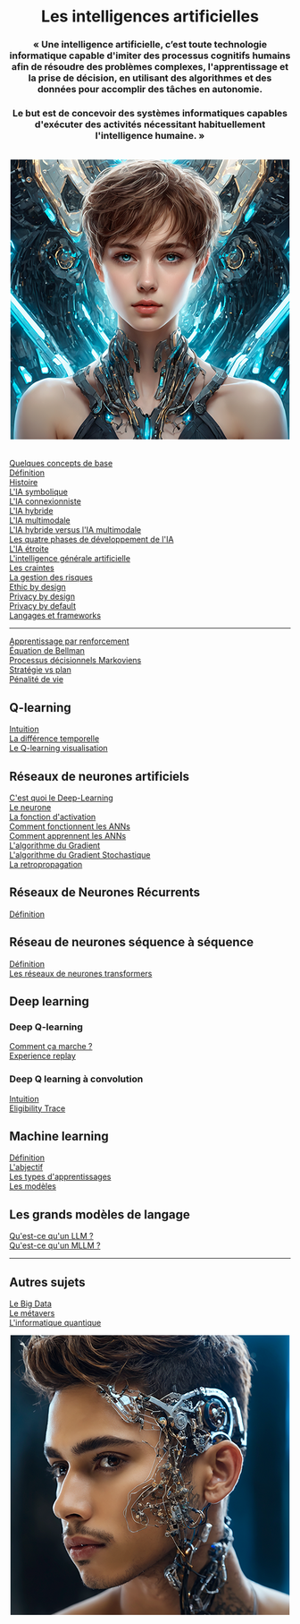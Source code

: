 <h1 align="center"><b>Les intelligences artificielles</b></h1>

<div align="center">
    <h3>« Une intelligence artificielle, c’est toute technologie informatique capable d'imiter des processus cognitifs humains afin de résoudre des problèmes complexes, l'apprentissage et la prise de décision, en utilisant des algorithmes et des données pour accomplir des tâches en autonomie.</h4>
    <h3>Le but est de concevoir des systèmes informatiques capables d'exécuter des activités nécessitant habituellement l'intelligence humaine. »</h4>
    <br>
    <a href="../">
        <img src="../assets/images/68747470733a2f2f6d617a652d677572752e6f73732d616363656c65726174652e616c6979756e63732e636f6d2f696d6167652f41453439334345393639363641304142363741383541333845363339463134462d30312e6a7067.png" alt="Les intelligences artificielles" height="500px">
    </a>
</div>
<br>

[Quelques concepts de base](basics/basicConcepts "Quelques concepts pour comprendre ce qu'est qu'une intelligence artificielle")  
[Définition](basics/define "Qu'est-ce qu'une intelligence artificielle")  
[Histoire](basics/history "L'histoire de l'intelligence artificielle (dates clés)")  
[L'IA symbolique](basics/sai "L'IA symbolique")  
[L'IA connexionniste](basics/cai "L'IA connexioniste ⟶ le réseau de neurones profond")  
[L'IA hybride](basics/hai "L'intelligence artificielle hybride")  
[L'IA multimodale](basics/mai "L'intelligence artificielle multimodale")  
[L'IA hybride versus l'IA multimodale](basics/haiVsMai/ "L'intelligence artificielle hybride vs l'IA multimodale")  
[Les quatre phases de développement de l'IA](basics/aiDevelopmentPeriods "Les quates grandes phases de l'intelligence artificielle")  
[L'IA étroite](basics/weakAI "Weak AI = Narrow AI (IA étroite)")  
[L'intelligence générale artificielle](basics/agi "Intelligence générale artificielle = IA forte")  
[Les craintes](basics/fears "Les caintes face à l'IA")  
[La gestion des risques](basics/riskManagement "La gestion des risques")  
[Ethic by design](basics/ethicByDesign "Ethic by design")  
[Privacy by design](basics/privacyByDesign "Privacy by design")  
[Privacy by default](basics/privacyByDefault "Privacy by default")  
[Langages et frameworks](basics/languagesAndFrameworks "Langages et frameworks")  
___

[Apprentissage par renforcement](reinforcementLearning "Apprentissage par renforcement")  
[Équation de Bellman](BellmanEquation "Équation de Bellman")  
[Processus décisionnels Markoviens](processusDeDecisionMarkoviens "Processus décisionnels Markoviens")  
[Stratégie vs plan](StatégieVSplan "Stratégie vs plan")  
[Pénalité de vie](PenaliteDeVie "Pénalité de vie")  

## **Q-learning**  
[Intuition](Q-learningIntuition "Q-Learning, Intuition")  
[La différence temporelle](timeDifference "Différence temporelle")  
[Le Q-learning visualisation](Q-learningVisualisaition "Q-learning visualisation")  

## **Réseaux de neurones artificiels**  
[C'est quoi le Deep-Learning](ArtificiallNeuralNetwork/WhatsDeepLearning  "C'est quoi l'apprentissage profond")  
[Le neurone](ArtificiallNeuralNetwork/Neuron "Le neurone")  
[La fonction d'activation](ArtificiallNeuralNetwork/activationFunction "La fonction d'activation")  
[Comment fonctionnent les ANNs](ArtificiallNeuralNetwork/HowANNswork "Comment fonctionnenet les réseaux de neurones artificiels")  
[Comment apprennent les ANNs](ArtificiallNeuralNetwork/HowANNsLearn "Comment apprennent les réseaux de neurones artificiels")  
[L'algorithme du Gradient](ArtificiallNeuralNetwork/gradientAlgorithm "Mettre à jour les poids avec l'algorithme du Gradient")  
[L'algorithme du Gradient Stochastique](ArtificiallNeuralNetwork/stochasticGradientAlgorithm "Algorithme du Gradient Stochastique")  
[La retropropagation](ArtificiallNeuralNetwork/Retropropagation "La retropropagation")

<!-- ## **Réseau de neurone à convolution**
[Définition](. "Qu'est qu'un réseau de neurone à convolution")  -->
<!-- [Convolution]()   -->
<!-- [Couche ReLU]()   -->
<!-- [Pooling]()   -->
<!-- [Flattening]()   -->
<!-- [Full conection]()   -->
<!-- [Fonction `softmax` et entropie croisée]()  -->

## **Réseaux de Neurones Récurrents**
[Définition](rnn)
<!-- [Les LSTM](rnn/LSTM) -->
<!-- [Les GRU](rnn/GRU) -->

## **Réseau de neurones séquence à séquence**
[Définition](Seq2Seq)  
[Les réseaux de neurones transformers](Seq2Seq/transformers)  

## **Deep learning**
### **Deep Q-learning**
[Comment ça marche ?](Deep_Q-Learning_intuition/ccm "Comment ça marche")    
[Experience replay](Deep_Q-Learning_intuition/experienceReplay "Experience replay")  

### **Deep Q learning à convolution**
[Intuition](Convolutional_Deep_Q-learning/Intuition)    
[Eligibility Trace](Convolutional_Deep_Q-learning/eligibilityTrace "n-step Q-Learning")  

## **Machine learning**
[Définition](machineLearning/definition "Définition de l'apprentissage automatique")  
[L'abjectif](machineLearning/goal "L'objectif recherché en l'apprentissage automatique")  
[Les types d'apprentissages](machineLearning/typesOfLearning "Les types d'apprentissage")  
[Les modèles](machineLearning/models "Les modèles de machine learning")  
<!-- [Les biais](machineLearning/bias "Les biais") -->
<!-- ## **Thompson sampling** -->
<!-- [Définition]() -->
## **Les grands modèles de langage**
[Qu'est-ce qu'un LLM ?](other/llm)  
[Qu'est-ce qu'un MLLM ?](other/mllm) 
___ 

## **Autres sujets**
[Le Big Data](other/bigData)  
[Le métavers](other/metavers)  
[L'informatique quantique](other/qc)  
<!-- [Le Quality monitoring](other/qualityMonitoring/)  -->

<div align="center">
    <a href="../">
        <img src="../assets/images/68747470733a2f2f63646e2e6d617a652e677572752f696d6167652f43424642443543303642354444444442363544444138363535324338383942432d30312e6a7067.png" height="500px">
    </a>
</div>